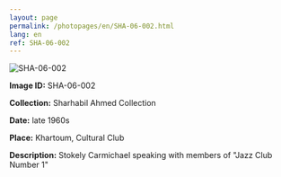 ```yaml
---
layout: page
permalink: /photopages/en/SHA-06-002.html
lang: en
ref: SHA-06-002
---
```


![SHA-06-002](/smallimages/SHA-06-002-600.jpg)

**Image ID:** SHA-06-002

**Collection:** Sharhabil Ahmed Collection

**Date:** late 1960s

**Place:** Khartoum, Cultural Club

**Description:** Stokely Carmichael speaking with members of "Jazz Club Number 1"
